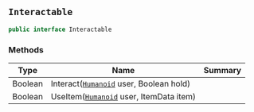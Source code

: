## `Interactable`

```csharp
public interface Interactable

```

### Methods

| Type | Name | Summary | 
| --- | --- | --- | 
| Boolean | Interact([`Humanoid`](./Humanoid.md) user, Boolean hold) |  | 
| Boolean | UseItem([`Humanoid`](./Humanoid.md) user, ItemData item) |  | 


